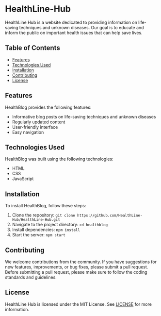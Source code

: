 # HealthLine-Hub

HealthLine Hub is a website dedicated to providing information on life-saving techniques and unknown diseases. Our goal is to educate and inform the public on important health issues that can help save lives.

## Table of Contents

- [Features](#features)
- [Technologies Used](#technologies-used)
- [Installation](#installation)
- [Contributing](#contributing)
- [License](#license)

## Features

HealthBlog provides the following features:

- Informative blog posts on life-saving techniques and unknown diseases
- Regularly updated content
- User-friendly interface
- Easy navigation

## Technologies Used

HealthBlog was built using the following technologies:

- HTML
- CSS
- JavaScript

## Installation

To install HealthBlog, follow these steps:

1. Clone the repository: `git clone https://github.com/HealthLine-Hub/HealthLine-Hub.git`
2. Navigate to the project directory: `cd healthblog`
3. Install dependencies: `npm install`
4. Start the server: `npm start`

## Contributing

We welcome contributions from the community. If you have suggestions for new features, improvements, or bug fixes, please submit a pull request. Before submitting a pull request, please make sure to follow the coding standards and guidelines.

## License

HealthLine Hub is licensed under the MIT License. See [LICENSE](https://github.com/healthblog/healthblog/blob/main/LICENSE) for more information.
